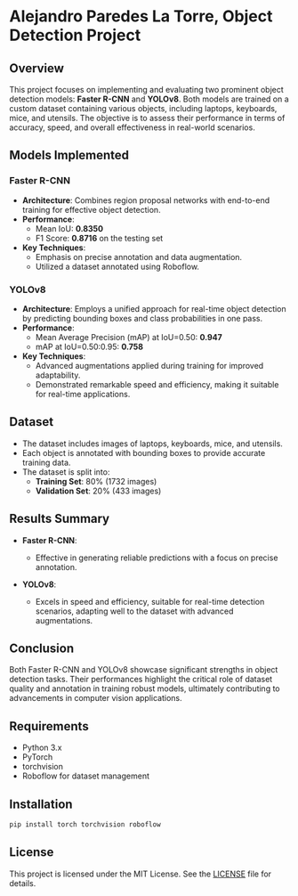 # Alejandro Paredes La Torre, Object Detection Project

## Overview
This project focuses on implementing and evaluating two prominent object detection models: **Faster R-CNN** and **YOLOv8**. Both models are trained on a custom dataset containing various objects, including laptops, keyboards, mice, and utensils. The objective is to assess their performance in terms of accuracy, speed, and overall effectiveness in real-world scenarios.

## Models Implemented

### Faster R-CNN
- **Architecture**: Combines region proposal networks with end-to-end training for effective object detection.
- **Performance**:
  - Mean IoU: **0.8350**
  - F1 Score: **0.8716** on the testing set
- **Key Techniques**:
  - Emphasis on precise annotation and data augmentation.
  - Utilized a dataset annotated using Roboflow.

### YOLOv8
- **Architecture**: Employs a unified approach for real-time object detection by predicting bounding boxes and class probabilities in one pass.
- **Performance**:
  - Mean Average Precision (mAP) at IoU=0.50: **0.947**
  - mAP at IoU=0.50:0.95: **0.758**
- **Key Techniques**:
  - Advanced augmentations applied during training for improved adaptability.
  - Demonstrated remarkable speed and efficiency, making it suitable for real-time applications.

## Dataset
- The dataset includes images of laptops, keyboards, mice, and utensils.
- Each object is annotated with bounding boxes to provide accurate training data.
- The dataset is split into:
  - **Training Set**: 80% (1732 images)
  - **Validation Set**: 20% (433 images)

## Results Summary
- **Faster R-CNN**:
  - Effective in generating reliable predictions with a focus on precise annotation.
  
- **YOLOv8**:
  - Excels in speed and efficiency, suitable for real-time detection scenarios, adapting well to the dataset with advanced augmentations.

## Conclusion
Both Faster R-CNN and YOLOv8 showcase significant strengths in object detection tasks. Their performances highlight the critical role of dataset quality and annotation in training robust models, ultimately contributing to advancements in computer vision applications.

## Requirements
- Python 3.x
- PyTorch
- torchvision
- Roboflow for dataset management

## Installation
```bash
pip install torch torchvision roboflow
```

## License
This project is licensed under the MIT License. See the [LICENSE](LICENSE) file for details.